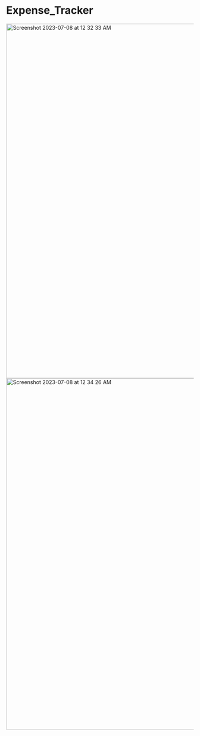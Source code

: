 # Expense_Tracker
<img width="951" alt="Screenshot 2023-07-08 at 12 32 33 AM" src="https://github.com/rmnvg/Expense_Tracker/assets/121239176/0e04e3d1-18ec-451e-958e-397c13e4c1a8">
<img width="943" alt="Screenshot 2023-07-08 at 12 34 26 AM" src="https://github.com/rmnvg/Expense_Tracker/assets/121239176/740ad596-3f34-40f3-bb2c-24d3ebd2732b">

